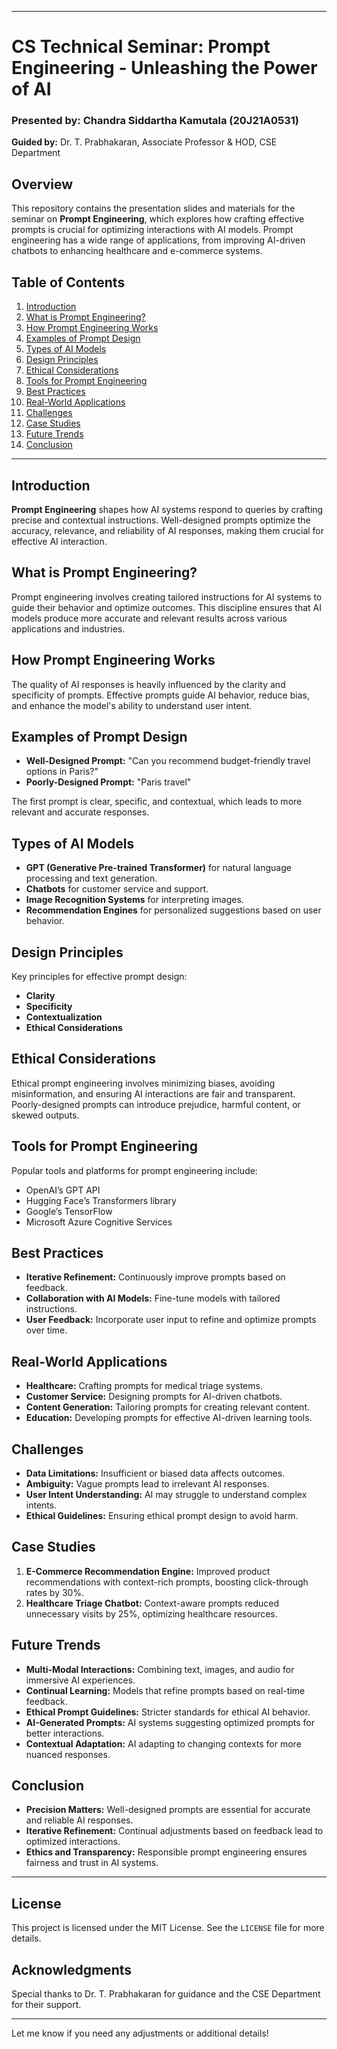 
---

# CS Technical Seminar: **Prompt Engineering - Unleashing the Power of AI**

### Presented by: Chandra Siddartha Kamutala (20J21A0531)  
**Guided by:** Dr. T. Prabhakaran, Associate Professor & HOD, CSE Department  

## Overview
This repository contains the presentation slides and materials for the seminar on **Prompt Engineering**, which explores how crafting effective prompts is crucial for optimizing interactions with AI models. Prompt engineering has a wide range of applications, from improving AI-driven chatbots to enhancing healthcare and e-commerce systems.

## Table of Contents
1. [Introduction](#introduction)
2. [What is Prompt Engineering?](#what-is-prompt-engineering)
3. [How Prompt Engineering Works](#how-prompt-engineering-works)
4. [Examples of Prompt Design](#examples-of-prompt-design)
5. [Types of AI Models](#types-of-ai-models)
6. [Design Principles](#design-principles)
7. [Ethical Considerations](#ethical-considerations)
8. [Tools for Prompt Engineering](#tools-for-prompt-engineering)
9. [Best Practices](#best-practices)
10. [Real-World Applications](#real-world-applications)
11. [Challenges](#challenges)
12. [Case Studies](#case-studies)
13. [Future Trends](#future-trends)
14. [Conclusion](#conclusion)

---

## Introduction
**Prompt Engineering** shapes how AI systems respond to queries by crafting precise and contextual instructions. Well-designed prompts optimize the accuracy, relevance, and reliability of AI responses, making them crucial for effective AI interaction.

## What is Prompt Engineering?
Prompt engineering involves creating tailored instructions for AI systems to guide their behavior and optimize outcomes. This discipline ensures that AI models produce more accurate and relevant results across various applications and industries.

## How Prompt Engineering Works
The quality of AI responses is heavily influenced by the clarity and specificity of prompts. Effective prompts guide AI behavior, reduce bias, and enhance the model's ability to understand user intent.

## Examples of Prompt Design
- **Well-Designed Prompt:** "Can you recommend budget-friendly travel options in Paris?"
- **Poorly-Designed Prompt:** "Paris travel"

The first prompt is clear, specific, and contextual, which leads to more relevant and accurate responses.

## Types of AI Models
- **GPT (Generative Pre-trained Transformer)** for natural language processing and text generation.
- **Chatbots** for customer service and support.
- **Image Recognition Systems** for interpreting images.
- **Recommendation Engines** for personalized suggestions based on user behavior.

## Design Principles
Key principles for effective prompt design:
- **Clarity**
- **Specificity**
- **Contextualization**
- **Ethical Considerations**

## Ethical Considerations
Ethical prompt engineering involves minimizing biases, avoiding misinformation, and ensuring AI interactions are fair and transparent. Poorly-designed prompts can introduce prejudice, harmful content, or skewed outputs.

## Tools for Prompt Engineering
Popular tools and platforms for prompt engineering include:
- OpenAI’s GPT API
- Hugging Face’s Transformers library
- Google’s TensorFlow
- Microsoft Azure Cognitive Services

## Best Practices
- **Iterative Refinement:** Continuously improve prompts based on feedback.
- **Collaboration with AI Models:** Fine-tune models with tailored instructions.
- **User Feedback:** Incorporate user input to refine and optimize prompts over time.

## Real-World Applications
- **Healthcare:** Crafting prompts for medical triage systems.
- **Customer Service:** Designing prompts for AI-driven chatbots.
- **Content Generation:** Tailoring prompts for creating relevant content.
- **Education:** Developing prompts for effective AI-driven learning tools.

## Challenges
- **Data Limitations:** Insufficient or biased data affects outcomes.
- **Ambiguity:** Vague prompts lead to irrelevant AI responses.
- **User Intent Understanding:** AI may struggle to understand complex intents.
- **Ethical Guidelines:** Ensuring ethical prompt design to avoid harm.

## Case Studies
1. **E-Commerce Recommendation Engine:** Improved product recommendations with context-rich prompts, boosting click-through rates by 30%.
2. **Healthcare Triage Chatbot:** Context-aware prompts reduced unnecessary visits by 25%, optimizing healthcare resources.

## Future Trends
- **Multi-Modal Interactions:** Combining text, images, and audio for immersive AI experiences.
- **Continual Learning:** Models that refine prompts based on real-time feedback.
- **Ethical Prompt Guidelines:** Stricter standards for ethical AI behavior.
- **AI-Generated Prompts:** AI systems suggesting optimized prompts for better interactions.
- **Contextual Adaptation:** AI adapting to changing contexts for more nuanced responses.

## Conclusion
- **Precision Matters:** Well-designed prompts are essential for accurate and reliable AI responses.
- **Iterative Refinement:** Continual adjustments based on feedback lead to optimized interactions.
- **Ethics and Transparency:** Responsible prompt engineering ensures fairness and trust in AI systems.

---

## License
This project is licensed under the MIT License. See the `LICENSE` file for more details.

## Acknowledgments
Special thanks to Dr. T. Prabhakaran for guidance and the CSE Department for their support.

---

Let me know if you need any adjustments or additional details!
